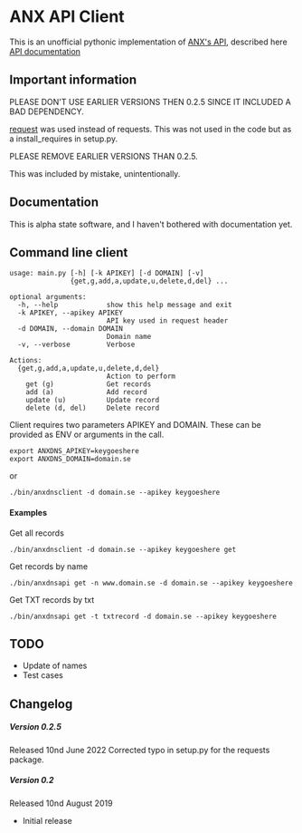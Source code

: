 ANX API Client
==============
This is an unofficial pythonic implementation of
[ANX's API](https://dyn.anx.se), described here [API documentation](http://dyn.anx.se/users/apidok.jsf)

Important information
---------------------
PLEASE DON'T USE EARLIER VERSIONS THEN 0.2.5 SINCE IT INCLUDED A BAD DEPENDENCY.

[request](https://mp-weixin-qq-com.translate.goog/s/dkPdXfGfSK097GI6Ln92lA?_x_tr_sl=auto&_x_tr_tl=en&_x_tr_hl=en&_x_tr_pto=wapp) was used instead of requests. This was not used in the code but as a install_requires in setup.py. 

PLEASE REMOVE EARLIER VERSIONS THAN 0.2.5.

This was included by mistake, unintentionally. 

Documentation
-------------
This is alpha state software, and I haven't bothered with documentation yet.

Command line client
-------------------
```
usage: main.py [-h] [-k APIKEY] [-d DOMAIN] [-v]
               {get,g,add,a,update,u,delete,d,del} ...

optional arguments:
  -h, --help            show this help message and exit
  -k APIKEY, --apikey APIKEY
                        API key used in request header
  -d DOMAIN, --domain DOMAIN
                        Domain name
  -v, --verbose         Verbose

Actions:
  {get,g,add,a,update,u,delete,d,del}
                        Action to perform
    get (g)             Get records
    add (a)             Add record
    update (u)          Update record
    delete (d, del)     Delete record
```

Client requires two parameters APIKEY and DOMAIN. These can be provided as ENV or arguments in the call.
```
export ANXDNS_APIKEY=keygoeshere
export ANXDNS_DOMAIN=domain.se
```
or
```
./bin/anxdnsclient -d domain.se --apikey keygoeshere
```

#### Examples
Get all records 
```
./bin/anxdnsclient -d domain.se --apikey keygoeshere get
```
Get records by name
```
./bin/anxdnsapi get -n www.domain.se -d domain.se --apikey keygoeshere
```

Get TXT records by txt
```
./bin/anxdnsapi get -t txtrecord -d domain.se --apikey keygoeshere
```

TODO
-----
* Update of names
* Test cases

Changelog
---------
##### Version 0.2.5
Released 10nd June 2022
Corrected typo in setup.py for the requests package.

##### Version 0.2
Released 10nd August 2019

- Initial release
